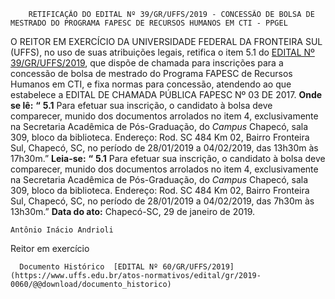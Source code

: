         RETIFICAÇÃO DO EDITAL Nº 39/GR/UFFS/2019 - CONCESSÃO DE BOLSA DE MESTRADO DO PROGRAMA FAPESC DE RECURSOS HUMANOS EM CTI - PPGEL  

 O REITOR EM EXERCÍCIO DA UNIVERSIDADE FEDERAL DA FRONTEIRA SUL (UFFS), no uso de suas atribuições legais, retifica o item 5.1 do [EDITAL Nº 39/GR/UFFS/2019](https://www.uffs.edu.br/atos-normativos/edital/gr/2019-0039), que dispõe de chamada para inscrições para a concessão de bolsa de mestrado do Programa FAPESC de Recursos Humanos em CTI, e fixa normas para concessão, atendendo ao que estabelece a EDITAL DE CHAMADA PÚBLICA FAPESC Nº 03 DE 2017.   **Onde se lê:** **“** **5.1**  Para efetuar sua inscrição, o candidato à bolsa deve comparecer, munido dos documentos arrolados no item 4, exclusivamente na Secretaria Acadêmica de Pós-Graduação, do *Campus*  Chapecó, sala 309, bloco da biblioteca. Endereço: Rod. SC 484 Km 02, Bairro Fronteira Sul, Chapecó, SC, no período de 28/01/2019 a 04/02/2019, das 13h30m às 17h30m.”   **Leia-se:** **“** **5.1**  Para efetuar sua inscrição, o candidato à bolsa deve comparecer, munido dos documentos arrolados no item 4, exclusivamente na Secretaria Acadêmica de Pós-Graduação, do *Campus*  Chapecó, sala 309, bloco da biblioteca. Endereço: Rod. SC 484 Km 02, Bairro Fronteira Sul, Chapecó, SC, no período de 28/01/2019 a 04/02/2019, das 7h30m às 13h30m.”      **Data do ato:** Chapecó-SC, 29 de janeiro de 2019.   
 

    Antônio Inácio Andrioli   
 Reitor em exercício 

      Documento Histórico  [EDITAL Nº 60/GR/UFFS/2019](https://www.uffs.edu.br/atos-normativos/edital/gr/2019-0060/@@download/documento_historico)     
      